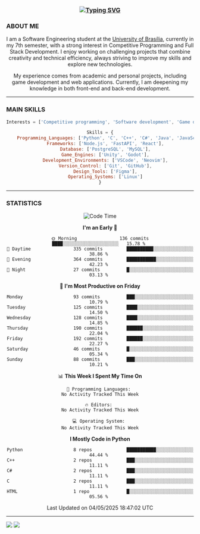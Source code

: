 <center>
<h3 align="center"> <a href="https://git.io/typing-svg"><img src="https://readme-typing-svg.demolab.com?font=Fira+Code&size=35&duration=4000&pause=1000&center=true&vCenter=true&width=500&height=70&lines=Hi+there!;I'm+Diego+Carlito!" alt="Typing SVG" /></a> </h3>

<h3 align="left"> ABOUT ME </h3>

I am a Software Engineering student at the [University of Brasília](https://international.unb.br/), currently in my 7th semester, with a strong interest in Competitive Programming and Full Stack Development. I enjoy working on challenging projects that combine creativity and technical efficiency, always striving to improve my skills and explore new technologies.  

My experience comes from academic and personal projects, including game development and web applications. Currently, I am deepening my knowledge in both front-end and back-end development.

---

<h3 align="left"> MAIN SKILLS </h3>

```javascript
Interests = ['Competitive programming', 'Software development', 'Game development', 'Artificial intelligence']

Skills = {
    Programming_Languages: ['Python', 'C', 'C++', 'C#', 'Java', 'JavaScript', 'HTML', 'CSS'],
    Frameworks: ['Node.js', 'FastAPI', 'React'],
    Database: ['PostgreSQL', 'MySQL'],
    Game_Engines: ['Unity', 'Godot'],
    Development_Environments: ['VSCode', 'Neovim'],
    Version_Control: ['Git', 'GitHub'],
    Design_Tools: ['Figma'],
    Operating_Systems: ['Linux']
}
```

---

<h3 align="left"> STATISTICS </h3>

<!--START_SECTION:waka-->
![Code Time](http://img.shields.io/badge/Code%20Time-116%20hrs%2031%20mins-blue)

**I'm an Early 🐤** 

```text
🌞 Morning                136 commits         ████░░░░░░░░░░░░░░░░░░░░░   15.78 % 
🌆 Daytime                335 commits         ██████████░░░░░░░░░░░░░░░   38.86 % 
🌃 Evening                364 commits         ███████████░░░░░░░░░░░░░░   42.23 % 
🌙 Night                  27 commits          █░░░░░░░░░░░░░░░░░░░░░░░░   03.13 % 
```
📅 **I'm Most Productive on Friday** 

```text
Monday                   93 commits          ███░░░░░░░░░░░░░░░░░░░░░░   10.79 % 
Tuesday                  125 commits         ████░░░░░░░░░░░░░░░░░░░░░   14.50 % 
Wednesday                128 commits         ████░░░░░░░░░░░░░░░░░░░░░   14.85 % 
Thursday                 190 commits         ██████░░░░░░░░░░░░░░░░░░░   22.04 % 
Friday                   192 commits         ██████░░░░░░░░░░░░░░░░░░░   22.27 % 
Saturday                 46 commits          █░░░░░░░░░░░░░░░░░░░░░░░░   05.34 % 
Sunday                   88 commits          ███░░░░░░░░░░░░░░░░░░░░░░   10.21 % 
```


📊 **This Week I Spent My Time On** 

```text
💬 Programming Languages: 
No Activity Tracked This Week

🔥 Editors: 
No Activity Tracked This Week

💻 Operating System: 
No Activity Tracked This Week
```

**I Mostly Code in Python** 

```text
Python                   8 repos             ███████████░░░░░░░░░░░░░░   44.44 % 
C++                      2 repos             ███░░░░░░░░░░░░░░░░░░░░░░   11.11 % 
C#                       2 repos             ███░░░░░░░░░░░░░░░░░░░░░░   11.11 % 
C                        2 repos             ███░░░░░░░░░░░░░░░░░░░░░░   11.11 % 
HTML                     1 repo              █░░░░░░░░░░░░░░░░░░░░░░░░   05.56 % 
```




 Last Updated on 04/05/2025 18:47:02 UTC
<!--END_SECTION:waka-->

---
<div align="left"> 
  <a href = "mailto:diego.carlito01@gmail.com"><img src="https://img.shields.io/badge/-Gmail-%23333?style=for-the-badge&logo=gmail&logoColor=white" target="_blank"></a>
  <a href="https://www.linkedin.com/in/diegocarlito" target="_blank"><img src="https://img.shields.io/badge/-LinkedIn-%230077B5?style=for-the-badge&logo=linkedin&logoColor=white" target="_blank"></a> 
</div>
</center>
